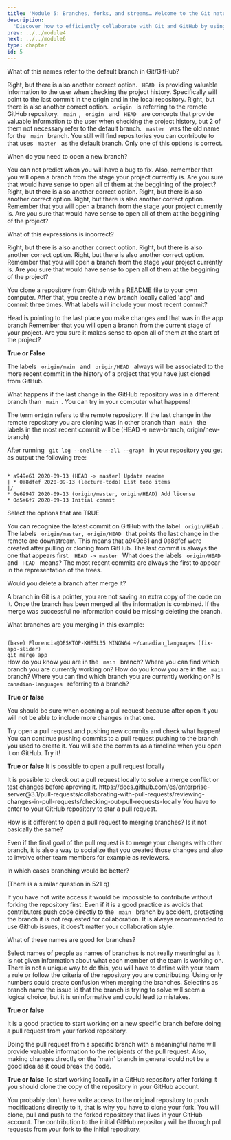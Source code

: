 ```yaml
---
title: 'Module 5: Branches, forks, and streams… Welcome to the Git nature walk!'
description:
  'Discover how to efficiently collaborate with Git and GitHub by using branches, forks ad pull requests.' 
prev: ../../module4
next: ../../module6
type: chapter
id: 5
---
```


<exercise id="1" title="Branches" type="slides,video">

<slides source="module5/module5_01" shot="0" start="0:002" end="3:40">
</slides>

</exercise>

<exercise id='2' title="Branches">

What of this names refer to the default branch in Git/GitHub?

<choice>
<opt text='<code> master </code>'>
Right, but there is also another correct option.
</opt>
<opt text='<code> HEAD </code>'>
<code> HEAD </code> is providing valuable information to the user when checking the project history. Specifically will point to the last commit in the origin and in the local repository.
</opt>
<opt text='<code> main </code>'>
Right, but there is also another correct option.
</opt>
<opt text='<code> origin </code>'>
<code> origin </code> is referring to the remote GitHub repository.
</opt>
<opt text='2, 3 and 4 are correct'>
<code> main </code>, <code> origin </code> and <code> HEAD </code> are concepts that provide valuable information to the user when checking the project history, but 2 of them not necessary refer to the default branch.
</opt>
<opt text='1 and 3 are correct' correct='true'>
<code> master </code> was the old name for the <code> main </code> branch. You still will find repositories you can contribute to that uses <code> master </code> as the default branch.
</opt>
<opt text='2 and 3 are correct' >
Only one of this options is correct.
</opt>
</choice>

When do you need to open a new branch?

<choice>
<opt text='It is the first thing you should do after you start a project. You open a branch for all the features you are planning to add to your code' >
You can not predict when you will have a bug to fix. Also, remember that you will open a branch from the stage your project currently is. Are you sure that would have sense to open all of them at the beggining of the project?   
</opt>
<opt text='When you want to make a change that can break the code in the <code> main </code> branch'>
Right, but there is also another correct option.
</opt>
<opt text='You can create a branch when you decide to add a new feature'>
Right, but there is also another correct option.
</opt>
<opt text='You can create a branch to fix a bug, and then merge it to <code> main </code> '>
Right, but there is also another correct option.
</opt>
<opt text='All are correct '>
Remember that you will open a branch from the stage your project currently is. Are you sure that would have sense to open all of them at the beggining of the project?   
</opt>
<opt text='2, 3 and 4 are correct' correct='true'>
</opt>
</choice>

What of this expressions is incorrect?

<choice>
<opt text='When you want to make a change that can break the code in the <code> main </code> branch'>
Right, but there is also another correct option.
</opt>
<opt text='You can create a branch when you decide to work on a new feature, even if later you decide not to merge it in the <code> main </code> branch'>
Right, but there is also another correct option.
</opt>
<opt text='You can create a branch to fix a bug, and then merge it to <code> main </code> '>
Right, but there is also another correct option.
</opt>
<opt text='All are correct'>
Remember that you will open a branch from the stage your project currently is. Are you sure that would have sense to open all of them at the beggining of the project?   
</opt>
<opt text='2, 3 and 4 are correct' correct='true'>
</opt>
</choice>


You clone a repository from Github with a README file to your own computer. After that, you create a new branch locally called 'app' and commit three times. What labels will include your most recent commit? 

<choice>
<opt text='<code>origin/HEAD</code> and <code>origin/main</code>'>

</opt>
<opt text='<code> HEAD -> app </code> ' correct='true'>
Head is pointing to the last place you make changes and that was in the app branch
</opt>
<opt text='<code> main </code>'>

</opt>
<opt text=' <code> HEAD -> main </code>'>
Remember that you will open a branch from the current stage of your project. Are you sure it makes sense to open all of them at the start of the project?  
</opt>
<opt text='<code> app </code>'>
</opt>
</choice>


</exercise>

<exercise id='3' title="What is the relationship between the branches?"  type='slides, video'>
<slides source='module5/module5_02' shot='0' start='3:42' end='4:35'> </slides>
</exercise>

<exercise id='4' title='Observing the trees'>

**True or False**

The labels <code> origin/main </code> and <code> origin/HEAD </code> always will be associated to the more recent commit in the history of a project that you have just cloned from GitHub.

<choice>
<opt text='True'>
What happens if the last change in the GitHub repository was in a different branch than <code> main </code>. You can try in your computer what happens!
</opt>
<opt text='False'  correct='true' >

The term `origin` refers to the remote repository. If the last change in the remote repository you are cloning was in other branch than <code> main </code> the labels in the most recent commit will be (HEAD -> new-branch, origin/new-branch)

</opt>
</choice>

After running <code> git log --oneline --all --graph </code> in your repository you get as output the following tree:

<code>
* a949e61 2020-09-13 (HEAD -> master) Update readme
| * 0a8dfef 2020-09-13 (lecture-todo) List todo items
|/
* 6e69947 2020-09-13 (origin/master, origin/HEAD) Add license
* 0d5a6f7 2020-09-13 Initial commit
</code>

Select the options that are TRUE

<choice>
<opt text='The most recent commit on GitHub was performed in the master branch'>
You can recognize the latest commit on GitHub with the label <code> origin/HEAD </code>.
</opt>
<opt text='There is a branch called <code> lecture-todo </code> that has not been pushed to GitHub yet '>
The labels <code> origin/master, origin/HEAD </code> that points the last change in the remote are downstream. This means that a949e61 and 0a8dfef were created after pulling or cloning from GitHub.
</opt>
<opt text='The most recent local commit of this repository has associated the message "Update readme"' >
The last commit is always the one that appears first. <code> HEAD -> master </code>
</opt>
<opt text='The commits a949e61 and 0a8dfef exist only in your local computer'>
</opt>
<opt text='The commits 6e69947 and 0d5a6f7 exist both in your local computer and on GitHub'>
</opt>
<opt text='All are correct' correct='true' >
</opt>
<opt text='Only 1 and 3 are correct' correct='true' >
What does the labels <code> origin/HEAD </code> and <code> HEAD </code> means?
</opt>
<opt text='Only 2, 4 and 5 are correct' correct='true' >
The most recent commits are always the first to appear in the representation of the trees. 
</opt>
</choice>
</exercise>

<exercise id='5' title="Merging branches"  type='slides, video'>
<slides source='module5/module5_03' shot='0' start='3:42' end='4:35'> </slides>
</exercise>

<exercise id='6' title='Merging branches'>


Would you delete a branch after merge it?

<choice>
<opt text='Yes, to avoid having extra copies of the code that you do not need anymore' >
A branch in Git is a pointer, you are not saving an extra copy of the code on it. 
</opt>
<opt text='Yes, I am not going to develop more on it' correct='true'>
</opt>
<opt text='No, I could be discarding important information' >
Once the branch has been merged all the information is combined. If the merge was successful no information could be missing deleting the branch.
</opt>
</choice>

What branches are you merging in this example:

<code>
(base) Florencia@DESKTOP-KHE5L35 MINGW64 ~/canadian_languages (fix-app-slider)
git merge app
</code>

<choice>
<opt text='the <code> app </code> branch with the <code> fix-app-slider </code> branch' correct='true'>
</opt>
<opt text='the <code> app </code> branch with the <code> main </code> branch'>
How do you know you are in the <code> main </code> branch? Where you can find which branch you are currently working on?
</opt>
<opt text='the <code> fix-app-slider </code> branch with the <code> main </code> branch'>
How do you know you are in the <code> main </code> branch? Where you can find which branch you are currently working on?
</opt>
<opt text='the <code> canadian-languages </code> branch with the <code> app </code> branch'>
Is <code> canadian-languages </code>  referring to a branch? 
</opt>
</choice>
</exercise>

<exercise id='7' title='When merging branches goes social: opening pull requests'  type='slides, video'>
<slides source='module5/module5_06' shot='0' start='3:42' end='4:35'> </slides>
</exercise>

<exercise id='8' title='Should we merge our branches?'>

**True or false**

You should be sure when opening a pull request because after open it you will not be able to include more changes in that one.

<choice>
<opt text='True' >
Try open a pull request and pushing new commits and check what happen!
</opt>
<opt text='False' correct='true'>
You can continue pushing commits to a pull request pushing to the branch you used to create it. You will see the commits as a timeline when you open it on GitHub. Try it!
</opt>
</choice>

**True or false**
It is possible to open a pull request locally

<choice>
<opt text='True' >
It is possible to ckeck out a pull request locally to solve a merge conflict or test changes before aproving it. https://docs.github.com/es/enterprise-server@3.1/pull-requests/collaborating-with-pull-requests/reviewing-changes-in-pull-requests/checking-out-pull-requests-locally
</opt>
<opt text='False' correct='true'>
You have to enter to your GitHub repository to star a pull request.
</opt>
</choice>

How is it different to open a pull request to merging branches? Is it not basically the same?

<choice>
<opt text='Yes, it is the same, you are merging branches but using GitHub' >
Even if the final goal of the pull request is to merge your changes with other branch, it is also a way to socialize that you created those changes and also to involve other team members for example as reviewers.
</opt>
<opt text='You open a pull request to merge branches when you want to involve your collaborators' correct='true'>
</opt>
</choice>
</exercise>

<exercise id='9' title='What is your style of collaboration?' type='slides, video'>
<slides source='module5/module5_04' shot='0' start='3:42' end='4:35'> </slides>
</exercise>

<exercise id='10' title='Between braches and forks'>

In which cases branching would be better?

(There is a similar question in 521 q)

<choice>
<opt text='You have write access to the repository' correct='true'>
If you have not write access it would be impossible to contribute without forking the repository first.
</opt>
<opt text='The owner of the repository have set branch protection rules to the <code> main </code>  branch'>
Even if it is a good practice as avoids that contributors push code directly to the <code> main </code> branch by accident, protecting the branch it is not requested for collaboration. 
</opt>
<opt text='You want to use GitHub issues to share with your team members or other collaborators' >
It is always recommended to use Github issues, it does't matter your collaboration style.
</opt>
</choice>

What of these names are good for branches?

<choice>
<opt text='arman, florencia, joel'>
Select names of people as names of branches is not really meaningful as it is not given information about what each member of the team is working on.
</opt>
<opt text='fix-dockerfile, feature-testing, feature-app-modules' correct='true'>
There is not a unique way to do this, you will have to define with your team a rule or follow the criteria of the repository you are contributing.
</opt>
<opt text='1616789, 1235348, 1555684' >
Using only numbers could create confusion when merging the branches. Selectins as branch name the issue id that the branch is trying to solve will seem a logical choice, but it is uninformative and could lead to mistakes.
</opt>
</choice>
</exercise>

<exercise id='11' title='Forks' type='slides, video'>
<slides source='module5/module5_05' shot='0' start='3:42' end='4:35'> </slides>
</exercise>

<exercise id='12' title='Forks'>

**True or false**

It is a good practice to start working on a new specific branch before doing a pull request from your forked repository.

<choice>
<opt text='True' correct='true' >
Doing the pull request from a specific branch with a meaningful name will provide valuable information to the recipients of the pull request. Also, making changes directly on the `main` branch in general could not be a good idea as it coud break the code.
</opt>
<opt text='False'>
</opt>
</choice>

**True or false**
To start working locally in a GitHub repository after forking it you should clone the copy of the repository in your GitHub account.

<choice>
<opt text='True'  correct='true'>
You probably don't have write access to the original repository to push modifications directly to it, that is why you have to clone your fork.
</opt>
<opt text='False'>
You will clone, pull and push to the forked repository that lives in your GitHub account. The contribution to the initial GitHub repository will be through pul requests from your fork to the initial repository.
</opt>
</choice>
</exercise>


